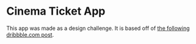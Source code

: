 # Cinema Ticket App

This app was made as a design challenge. It is based off of [the following dribbble.com post](https://dribbble.com/shots/16193655-Cinema-Ticket-App).
